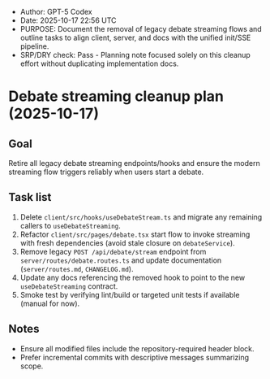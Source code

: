 * Author: GPT-5 Codex
* Date: 2025-10-17 22:56 UTC
* PURPOSE: Document the removal of legacy debate streaming flows and outline tasks to align client, server, and docs with the unified init/SSE pipeline.
* SRP/DRY check: Pass - Planning note focused solely on this cleanup effort without duplicating implementation docs.

# Debate streaming cleanup plan (2025-10-17)

## Goal
Retire all legacy debate streaming endpoints/hooks and ensure the modern streaming flow triggers reliably when users start a debate.

## Task list
1. Delete `client/src/hooks/useDebateStream.ts` and migrate any remaining callers to `useDebateStreaming`.
2. Refactor `client/src/pages/debate.tsx` start flow to invoke streaming with fresh dependencies (avoid stale closure on `debateService`).
3. Remove legacy `POST /api/debate/stream` endpoint from `server/routes/debate.routes.ts` and update documentation (`server/routes.md`, `CHANGELOG.md`).
4. Update any docs referencing the removed hook to point to the new `useDebateStreaming` contract.
5. Smoke test by verifying lint/build or targeted unit tests if available (manual for now).

## Notes
- Ensure all modified files include the repository-required header block.
- Prefer incremental commits with descriptive messages summarizing scope.
